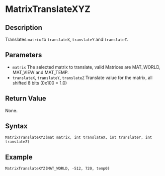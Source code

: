 # MatrixTranslateXYZ

## Description
Translates `matrix` to `translateX`, `translateY` and `translateZ`.

## Parameters
- `matrix`
The selected matrix to translate, valid Matrices are MAT_WORLD, MAT_VIEW and MAT_TEMP.
- `translateX`, `translateY`, `translateZ`
Translate value for the matrix, all shifted 8 bits (0x100 = 1.0)

## Return Value
None.

## Syntax
```
MatrixTranslateXYZ(mat matrix, int translateX, int translateY, int translateZ)
```

## Example
```
MatrixTranslateXYZ(MAT_WORLD, -512, 720, temp0)
```